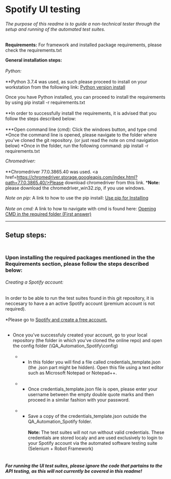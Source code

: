 # Spotify UI testing
###### The purpose of this readme is to guide a non-technical tester through the setup and running of the automated test suites.

**Requirements:**
For framework and installed package requirements, please check the requirements.txt

**General installation steps:** <br></br>
_Python:_<br></br>
	**Python 3.7.4 was used, as such please proceed to install on your workstation from the following link: <a href= https://www.python.org/downloads/release/python-374/>Python version install </a>

Once you have Python installed, you can proceed to install the requirements by using pip install -r requirements.txt<br></br>
	**In order to successfully install the requirements, it is advised that you follow the steps described below:<br></br>
		***Open command line (cmd): Click the windows button, and type cmd
			*Once the command line is opened, please navigate to the folder where you've cloned the git repository. (or just read the note on cmd navigation below)
			*Once in the folder, run the following command: pip install -r requirements.txt
	
_Chromedriver:_<br></br>
	**Chromedriver 77.0.3865.40 was used. <a href=https://chromedriver.storage.googleapis.com/index.html?path=77.0.3865.40/>Please download chromedriver from this link.</a>
	***Note:** please download the chromedriver_win32.zip, if you use windows.

_Note on pip:_ A link to how to use the pip install: <a href=https://packaging.python.org/tutorials/installing-packages/#use-pip-for-installing> Use pip for Installing </a><br></br>
_Note on cmd:_ A link to how to navigate with cmd is found here: <a href=https://stackoverflow.com/questions/5576321/need-to-navigate-to-a-folder-in-command-prompt>Opening CMD in the required folder (First answer)</a>


-------

## Setup steps: <br></br>
### Upon installing the required packages mentioned in the the Requirements section, please follow the steps described below:
###### Creating a Spotify account:
In order to be able to run the test suites found in this git repository, it is neccesary to have a an active Spotify account (premium account is not required).<br></br>
*Please go to <a href=https://www.spotify.com/>Spotify and create a free account.</a><br></br>
* Once you've successfuly created your account, go to your local repository (the folder in which you've cloned the online repo) and open the config folder (\QA_Automation_Spotify\config)<br></br>
  * * In this folder you will find a file called credentials_template.json (the .json part might be hidden). Open this file using a text editor such as Microsoft Notepad or Notepad++.<br></br>
  * * Once credentials_template.json file is open, please enter your username between the empty double quote marks and then proceed in a similar fashion with your password.<br></br>
  * * Save a copy of the credentials_template.json outside the QA_Automation_Spotify folder.<br></br>
	**Note:** The test suites will not run without valid credentials. These credentials are stored localy and are used exclusively to login to your Spotify account via the automated software testing suite (Selenium + Robot Framework)<br></br>
  
#### _For running the UI test suites, please ignore the code that partains to the API testing, as this will not currently be covered in this readme!_

